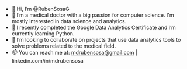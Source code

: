 - 👋 Hi, I’m @RubenSosaG
- 👀 I’m a medical doctor with a big passion for computer science. I'm mostly interested in data science and analytics.
- 🌱 I recently completed the Google Data Analytics Certificate and I’m currently learning Python.
- 💞️ I’m looking to collaborate on projects that use data analytics tools to solve problems related to the medical field.
- 📫 You can reach me at: mdrubensosa@gmail.com | linkedin.com/in/mdrubensosa

<!---
RubenSosaG/RubenSosaG is a ✨ special ✨ repository because its `README.md` (this file) appears on your GitHub profile.
You can click the Preview link to take a look at your changes.
--->
